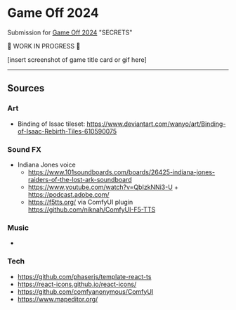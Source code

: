 # Game Off 2024

Submission for [Game Off 2024](https://itch.io/jam/game-off-2024) "SECRETS"

🚧 WORK IN PROGRESS 🚧

[insert screenshot of game title card or gif here]

---

## Sources

### Art

- Binding of Issac tileset: https://www.deviantart.com/wanyo/art/Binding-of-Isaac-Rebirth-Tiles-610590075

### Sound FX

- Indiana Jones voice
  - https://www.101soundboards.com/boards/26425-indiana-jones-raiders-of-the-lost-ark-soundboard
  - https://www.youtube.com/watch?v=QbIzkNNi3-U + https://podcast.adobe.com/
  - https://f5tts.org/ via ComfyUI plugin https://github.com/niknah/ComfyUI-F5-TTS

### Music

-

### Tech

- https://github.com/phaserjs/template-react-ts
- https://react-icons.github.io/react-icons/
- https://github.com/comfyanonymous/ComfyUI
- https://www.mapeditor.org/
